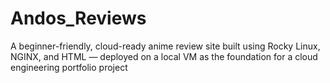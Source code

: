 # Andos_Reviews
A beginner-friendly, cloud-ready anime review site built using Rocky Linux, NGINX, and HTML — deployed on a local VM as the foundation for a cloud engineering portfolio project
